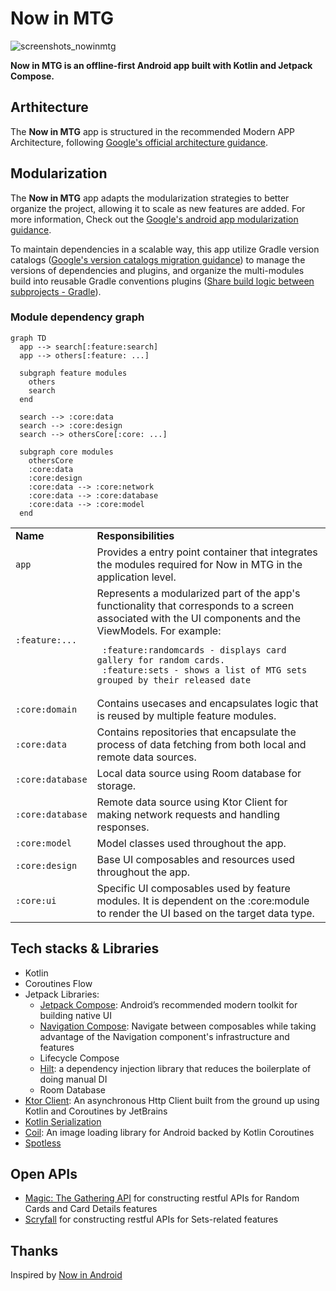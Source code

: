 Now in MTG
===========
![screenshots_nowinmtg](https://github.com/user-attachments/assets/e6f05159-b8de-4fd2-90e1-d7804e3ad8da)

**Now in MTG is an offline-first Android app built with Kotlin and Jetpack Compose.**


## Arthitecture
The **Now in MTG** app is structured in the recommended Modern APP Architecture, following [Google's official architecture guidance](https://developer.android.com/topic/architecture).

## Modularization
The **Now in MTG** app adapts the modularization strategies to better organize the project, allowing it to scale as new features are added. For more information, Check out the [Google's android app modularization guidance](https://developer.android.com/topic/modularization).

To maintain dependencies in a scalable way, this app utilize Gradle version catalogs ([Google's version catalogs migration guidance](https://developer.android.com/build/migrate-to-catalogs)) to manage the versions of dependencies and plugins, and organize the multi-modules build into reusable Gradle conventions plugins ([Share build logic between subprojects - Gradle](https://docs.gradle.org/current/samples/sample_convention_plugins.html)).

### Module dependency graph
```mermaid
graph TD
  app --> search[:feature:search]
  app --> others[:feature: ...]

  subgraph feature modules
    others
    search
  end
  
  search --> :core:data
  search --> :core:design
  search --> othersCore[:core: ...]
  
  subgraph core modules
    othersCore
    :core:data
    :core:design
    :core:data --> :core:network
    :core:data --> :core:database
    :core:data --> :core:model
  end
```

<table>
  <tr>
   <td><strong>Name</strong>
   </td>
   <td><strong>Responsibilities</strong>
   </td>
  </tr>
  <tr>
   <td><code>app</code>
   </td>
   <td>Provides a entry point container that integrates the modules required for Now in MTG in the application level.
   </td>
  </tr>
  <tr>
   <td><code>:feature:...</code>
   </td>
   <td>Represents a modularized part of the app's functionality that corresponds to a screen associated with the UI components and the ViewModels. For example:
     
     :feature:randomcards - displays card gallery for random cards.
     :feature:sets - shows a list of MTG sets grouped by their released date
   </td>
  </tr>
  <tr>
   <td><code>:core:domain</code>
   </td>
   <td>Contains usecases and encapsulates logic that is reused by multiple feature modules.
   </td>
  </tr>
  <tr>
   <td><code>:core:data</code>
   </td>
   <td>Contains repositories that encapsulate the process of data fetching from both local and remote data sources.
   </td>
  </tr>
  <tr>
   <td><code>:core:database</code>
   </td>
   <td>Local data source using Room database for storage.
   </td>
  </tr>
  <tr>
   <td><code>:core:database</code>
   </td>
   <td>Remote data source using Ktor Client for making network requests and handling responses.
   </td>
  </tr>
  <tr>
   <td><code>:core:model</code>
   </td>
   <td>Model classes used throughout the app.
   </td>
  </tr>
  <tr>
   <td><code>:core:design</code>
   </td>
   <td>Base UI composables and resources used throughout the app.
   </td>
  </tr>
  <tr>
   <td><code>:core:ui</code>
   </td>
   <td>Specific UI composables used by feature modules. It is dependent on the :core:module to render the UI based on the target data type.
   </td>
  </tr>
</table>


## Tech stacks & Libraries
- Kotlin
- Coroutines Flow
- Jetpack Libraries:
  - [Jetpack Compose](https://developer.android.com/develop/ui/compose): Android’s recommended modern toolkit for building native UI
  - [Navigation Compose](https://developer.android.com/develop/ui/compose/navigation): Navigate between composables while taking advantage of the Navigation component's infrastructure and features
  - Lifecycle Compose
  - [Hilt](https://developer.android.com/training/dependency-injection/hilt-android): a dependency injection library that reduces the boilerplate of doing manual DI
  - Room Database
- [Ktor Client](https://github.com/ktorio/ktor): An asynchronous Http Client built from the ground up using Kotlin and Coroutines by JetBrains
- [Kotlin Serialization](https://kotlinlang.org/docs/serialization.html)
- [Coil](https://coil-kt.github.io/coil/): An image loading library for Android backed by Kotlin Coroutines
- [Spotless](https://github.com/diffplug/spotless)

## Open APIs
- [Magic: The Gathering API](https://docs.magicthegathering.io/) for constructing restful APIs for Random Cards and Card Details features
- [Scryfall](https://scryfall.com/docs/api) for constructing restful APIs for Sets-related features

## Thanks
Inspired by [Now in Android](https://github.com/android/nowinandroid)
